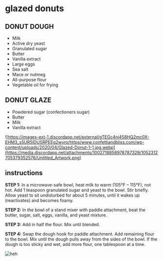 # glazed donuts

## DONUT DOUGH

- Milk
- Active dry yeast
- Granulated sugar
- Butter
- Vanilla extract
- Large eggs
- Sea salt
- Mace or nutmeg
- All-purpose flour
- Vegetable oil for frying

## DONUT GLAZE

- Powdered sugar (confectioners sugar)
- Butter
- Milk
- Vanilla extract


![https://images-ext-1.discordapp.net/external/gTEGc4nj458HQ2mc0X-EHM3_s5UR5lDUSRPEEg2wyro/https/www.confettiandbliss.com/wp-content/uploads/2020/04/Glazed-Donut-1-1.jpg.webp](https://media.discordapp.net/attachments/1002718858978787329/1052312705379352576/Untitled_Artwork.png)

## instructions

**STEP 1:** In a microwave-safe bowl, heat milk to warm (105°F – 115°F), not hot. Add 1 teaspoon granulated sugar and yeast to the bowl. Stir briefly. Allow yeast to sit undisturbed for about 5 minutes, until it wakes up (reactivates) and becomes foamy.

**STEP 2:** In the bowl of a stand mixer with paddle attachment, beat the butter, sugar, salt, eggs, vanilla, and yeast mixture.

**STEP 3:** Add in half the flour. Mix until blended.

**STEP 4:** Swap the dough hook for paddle attachment. Add remaining flour to the bowl. Mix until the dough pulls away from the sides of the bowl. If the dough is too sticky and wet, add more flour, one tablespoon at a time.

![heh](https://media.discordapp.net/attachments/1002718858978787329/1052313025723510875/Untitled_Artwork.png)
